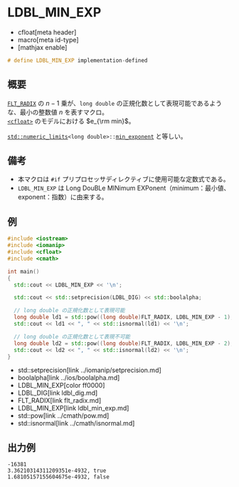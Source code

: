 # LDBL_MIN_EXP
* cfloat[meta header]
* macro[meta id-type]
* [mathjax enable]

```cpp
# define LDBL_MIN_EXP implementation-defined
```

## 概要
[`FLT_RADIX`](flt_radix.md) の $n - 1$ 乗が、`long double` の正規化数として表現可能であるような、最小の整数値 $n$ を表すマクロ。  
[`<cfloat>`](../cfloat.md) のモデルにおける $e_{\rm min}$。

[`std::numeric_limits`](/reference/limits/numeric_limits.md)`<long double>::`[`min_exponent`](/reference/limits/numeric_limits/min_exponent.md) と等しい。


## 備考
- 本マクロは `#if` プリプロセッサディレクティブに使用可能な定数式である。
- `LDBL_MIN_EXP` は Long DouBLe MINimum EXPonent（minimum：最小値、exponent：指数）に由来する。


## 例
```cpp
#include <iostream>
#include <iomanip>
#include <cfloat>
#include <cmath>

int main()
{
  std::cout << LDBL_MIN_EXP << '\n';

  std::cout << std::setprecision(LDBL_DIG) << std::boolalpha;

  // long double の正規化数として表現可能
  long double ld1 = std::pow((long double)FLT_RADIX, LDBL_MIN_EXP - 1);
  std::cout << ld1 << ", " << std::isnormal(ld1) << '\n';

  // long double の正規化数として表現不可能
  long double ld2 = std::pow((long double)FLT_RADIX, LDBL_MIN_EXP - 2);
  std::cout << ld2 << ", " << std::isnormal(ld2) << '\n';
}
```
* std::setprecision[link ../iomanip/setprecision.md]
* boolalpha[link ../ios/boolalpha.md]
* LDBL_MIN_EXP[color ff0000]
* LDBL_DIG[link ldbl_dig.md]
* FLT_RADIX[link flt_radix.md]
* LDBL_MIN_EXP[link ldbl_min_exp.md]
* std::pow[link ../cmath/pow.md]
* std::isnormal[link ../cmath/isnormal.md]

## 出力例
```
-16381
3.36210314311209351e-4932, true
1.68105157155604675e-4932, false
```
